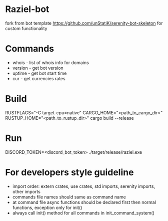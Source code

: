 # Raziel-bot
fork from bot template https://github.com/unStatiK/serenity-bot-skeleton for custom functionality 

# Commands

* whois - list of whois info for domains
* version - get bot version
* uptime - get bot start time
* cur - get currencies rates


# Build

RUSTFLAGS="-C target-cpu=native" CARGO_HOME="<path_to_cargo_dir>" RUSTUP_HOME="<path_to_rustup_dir>" cargo build --release

# Run

DISCORD_TOKEN=<discord_bot_token> ./target/release/raziel.exe

# For developers style guideline

-  import order: extern crates, use crates, std imports, serenity imports, other imports
-  commands file names should same as command name
-  at command file async functions should be declared first then normal functions, exception only for init()
-  always call init() method for all commands in init_command_system()
